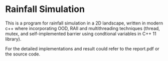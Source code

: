# Rainfall Simulation
This is a program for rainfall simulation in a 2D landscape, written in modern c++ where incorporating OOD, RAII and multithreading techniques (thread, mutex, and self-implemented barrier using condtional variables in C++ 11 library).

For the detailed implementations and result could refer to the report.pdf or the source code.
